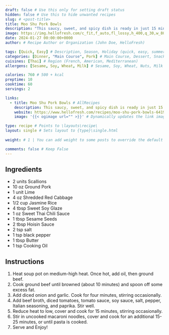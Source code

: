 ```yaml
---
draft: false # Use this only for setting draft status
hidden: false # Use this to hide unwanted recipes
slug: # <post-title>
title: Moo Shu Pork Bowls
description: "This saucy, sweet, and spicy dish is ready in just 15 minutes—that’s faster than it takes to order delivery! Ground pork is browned with crisp cabbage and scallions, then simmered in a bold, punchy sauce of hoisin, Thai chili sauce, sweet soy glaze, and lime juice. It’s all spooned over buttery rice and garnished with sesame seeds for a nutty crunch. Prepare to be bowled over!"
image: https://img.hellofresh.com/c_fit,f_auto,fl_lossy,h_400,q_30,w_800/hellofresh_s3/image/moo-shu-pork-bowls-49de0194.jpg # Local image or URL
date: 2024-01-27 00:00:00+0000
author: # Recipe Author or Organization (John Doe, HelloFresh)

tags: [Quick, Easy] # Description, Season, Holiday (quick, easy, summer, christmas)
categories: [Dinner, "Main Course", Pork] # Main Course, Dessert, Snack, Dinner
cuisines: [Thai] # Region (French, American, Mediterranean)
allergens: [Sesame, Soy, Wheat, Milk] # Sesame, Soy, Wheat, Nuts, Milk

calories: 760 # 500 + kcal
preptime: 10
cooktime: 60
servings: 2

links:
  - title: Moo Shu Pork Bowls # AllRecipes
    description: This saucy, sweet, and spicy dish is ready in just 15 minutes—that’s faster than it takes to order delivery! # AllRecipes is the world's largest collection of shareable recipes.
    website: https://www.hellofresh.com/recipes/moo-shu-pork-bowls-6419b2709bc03bbd4c0debd6 # https://allrecipes.com
    image: '{{< ogimage url="" >}}' # Dynamically updates the link image based on the website above.

type: recipe # Points to \layouts\recipe\
layout: single # Sets layout to {type}\single.html
    
weight: # 1 | You can add weight to some posts to override the default sorting (date descending)

comments: false # Keep False
---
```


## Ingredients
  - 2 units Scallions
  - 10 oz Ground Pork
  - 1 unit Lime
  - 4 oz Shredded Red Cabbage
  - 1/2 cup Jasmine Rice
  - 4 tbsp Sweet Soy Glaze
  - 1 oz Sweet Thai Chili Sauce
  - 1 tbsp Sesame Seeds
  - 2 tbsp Hoisin Sauce
  - 2 tsp salt
  - 1 tsp black pepper
  - 1 tbsp Butter
  - 1 tsp Cooking Oil

## Instructions
1. Heat soup pot on medium-high heat. Once hot, add oil, then ground beef.
2. Cook ground beef until browned (about 10 minutes) and spoon off some excess fat.
3. Add diced onion and garlic. Cook for four minutes, stirring occasionally.
4. Add beef broth, diced tomatoes, tomato sauce, soy sauce, salt, pepper, Italian seasoning, and paprika. Stir well.
5. Reduce heat to low, cover and cook for 15 minutes, stirring occasionally.
6. Stir in uncooked macaroni noodles, cover and cook for an additional 15-25 minutes, or until pasta is cooked.
7. Serve and Enjoy!